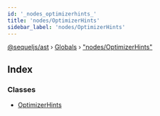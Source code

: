 ```yaml
---
id: '_nodes_optimizerhints_'
title: 'nodes/OptimizerHints'
sidebar_label: 'nodes/OptimizerHints'
---
```


[@sequeljs/ast](../index.md) › [Globals](../globals.md) ›
["nodes/OptimizerHints"](_nodes_optimizerhints_.md)

## Index

### Classes

- [OptimizerHints](../classes/_nodes_optimizerhints_.optimizerhints.md)
